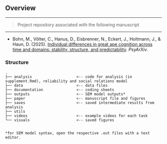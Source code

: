 
## Overview

------------------------------------------------------------------------

> Project repository associated with the following manuscript

------------------------------------------------------------------------

* Bohn, M., Völter, C., Hanus, D., Eisbrenner, N., Eckert, J., Holtmann, J., & Haun, D. (2025). [Individual differences in great ape cognition across time and domains: stability, structure, and predictability](tbd.). *PsyArXiv*.

### Structure

```
.
├── analysis                    <-- code for analysis (in supplement.Rmd), reliability and social relations model
├── data                        <-- data files
├── documentation               <-- coding sheets
├── outputs                     <-- SEM model outputs*
├── paper                       <-- manuscript file and figures
├── saves                       <-- saved intermediate results from analysis
├── utils
├── videos                      <-- example videos for each task
└── visuals                     <-- saved figures


*for SEM model syntax, open the respective .out files with a text editor. 
```
